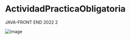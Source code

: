 # ActividadPracticaObligatoria
JAVA-FRONT END 2022 2

![image](https://user-images.githubusercontent.com/13838601/189773562-21e11326-6b4d-47b2-b6e1-7534bf2f2877.png)

